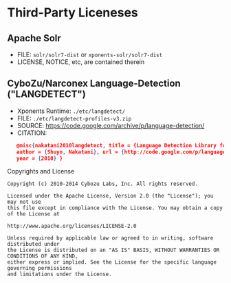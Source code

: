 Third-Party Liceneses
======================

Apache Solr
---------------------
* FILE: `solr/solr7-dist` or `xponents-solr/solr7-dist`
* LICENSE, NOTICE, etc, are contained therein


CyboZu/Narconex Language-Detection ("LANGDETECT") 
-----------------------
* Xponents Runtime: `./etc/langdetect/`
* FILE: `./etc/langdetect-profiles-v3.zip`
* SOURCE: https://code.google.com/archive/p/language-detection/
* CITATION:

```json
   @misc{nakatani2010langdetect, title = {Language Detection Library for Java},
   author = {Shuyo, Nakatani}, url = {http://code.google.com/p/language-detection/},
   year = {2010} }
```

Copyrights and License

    Copyright (c) 2010-2014 Cybozu Labs, Inc. All rights reserved.

    Licensed under the Apache License, Version 2.0 (the "License"); you may not use 
    this file except in compliance with the License. You may obtain a copy of the License at

    http://www.apache.org/licenses/LICENSE-2.0

    Unless required by applicable law or agreed to in writing, software distributed under 
    the License is distributed on an "AS IS" BASIS, WITHOUT WARRANTIES OR CONDITIONS OF ANY KIND, 
    either express or implied. See the License for the specific language governing permissions 
    and limitations under the License.
